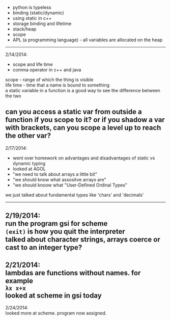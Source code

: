  - python is typeless
 - binding (static/dynamic)
 - using static in c++
 - storage binding and lifetime
 - stack/heap
 - scope
 - APL (a programming language) - all variables are allocated on the heap  
 ------------------------------------------------------  
2/14/2014:  
 - scope and life time
 - comma operator in c++ and java

scope - range of which the thing is visible  
life time - time that a name is bound to something  
a static variable in a function is a good way to see the difference between the two  

can you access a static var from outside a function if you scope to it? or if you shadow a var with brackets, can you scope a level up to reach the other var?
 ------------------------------------------------------  
 2/17/2014:  
  - went over homework on advantages and disadvantages of static vs dynamic typing  
  - looked at AGOL  
  - "we need to talk about arrays a little bit"  
  - "we should know what assositve arrays are"  
  - "we should knoow what "User-Defined Ordinal Types"  
 
we just talked about fundamental types like 'chars' and 'decimals'  
 
 ------------------------------------------------------  
 2/19/2014:  
run the program gsi for scheme  
`(exit)` is how you quit the interpreter  
talked about character strings, arrays
coerce or cast to an integer type?  
 ------------------------------------------------------  
2/21/2014:  
lambdas are functions without names. for example  
```λx x+x```  
looked at scheme in gsi today  
 ------------------------------------------------------  
2/24/2014:  
looked more at scheme. program now assigned.



